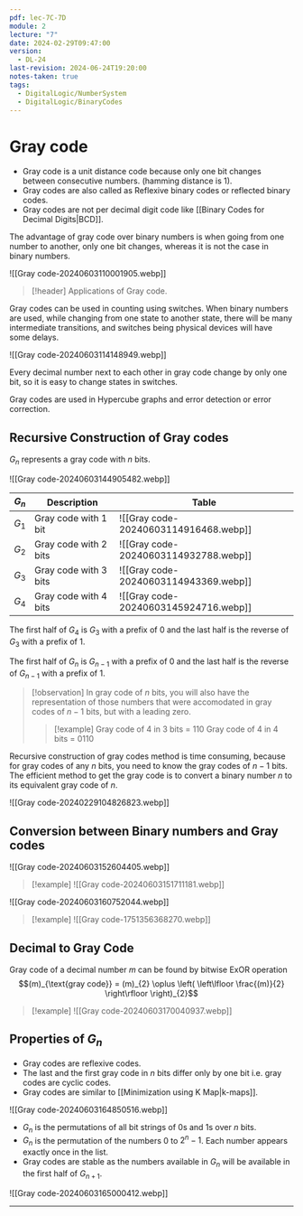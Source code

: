 ```yaml
---
pdf: lec-7C-7D
module: 2
lecture: "7"
date: 2024-02-29T09:47:00
version:
  - DL-24
last-revision: 2024-06-24T19:20:00
notes-taken: true
tags:
  - DigitalLogic/NumberSystem
  - DigitalLogic/BinaryCodes
---
```

# Gray code

- Gray code is a unit distance code because only one bit changes between consecutive numbers. (hamming distance is 1).
- Gray codes are also called as Reflexive binary codes or reflected binary codes.
- Gray codes are not per decimal digit code like [[Binary Codes for Decimal Digits|BCD]].

The advantage of gray code over binary numbers is when going from one number to another, only one bit changes, whereas it is not the case in binary numbers.

![[Gray code-20240603110001905.webp]]

> [!header] Applications of Gray code.

Gray codes can be used in counting using switches.
When binary numbers are used, while changing from one state to another state, there will be many intermediate transitions, and switches being physical devices will have some delays.

![[Gray code-20240603114148949.webp]]

Every decimal number next to each other in gray code change by only one bit, so it is easy to change states in switches.

Gray codes are used in Hypercube graphs and error detection or error correction.

## Recursive Construction of Gray codes

$G_{n}$ represents a gray code with $n$ bits.

![[Gray code-20240603144905482.webp]]

| $G_{n}$ | Description           | Table                                 |
| ------- | --------------------- | ------------------------------------- |
| $G_{1}$ | Gray code with 1 bit  | ![[Gray code-20240603114916468.webp]] |
| $G_{2}$ | Gray code with 2 bits | ![[Gray code-20240603114932788.webp]] |
| $G_{3}$ | Gray code with 3 bits | ![[Gray code-20240603114943369.webp]] |
| $G_{4}$ | Gray code with 4 bits | ![[Gray code-20240603145924716.webp]]  |

The first half of $G_{4}$ is $G_{3}$ with a prefix of 0 and the last half is the reverse of $G_{3}$ with a prefix of 1.

The first half of $G_{n}$ is $G_{n-1}$ with a prefix of 0 and the last half is the reverse of $G_{n-1}$ with a prefix of 1.

> [!observation] 
> In gray code of $n$ bits, you will also have the representation of those numbers that were accomodated in gray codes of $n-1$ bits, but with a leading zero.
>> [!example] 
>> Gray code of $4$ in 3 bits = $110$
>> Gray code of $4$ in 4 bits = $0110$

Recursive construction of gray codes method is time consuming, because for gray codes of any $n$ bits, you need to know the gray codes of $n-1$ bits. The efficient method to get the gray code is to convert a binary number $n$ to its equivalent gray code of $n$. 

![[Gray code-20240229104826823.webp]]
## Conversion between Binary numbers and Gray codes

![[Gray code-20240603152604405.webp]]

> [!example] 
> ![[Gray code-20240603151711181.webp]]

![[Gray code-20240603160752044.webp]]

> [!example] 
> ![[Gray code-1751356368270.webp]]

## Decimal to Gray Code

Gray code of a decimal number $m$ can be found by bitwise ExOR operation
$$(m)_{\text{gray code}} = (m)_{2} \oplus \left( \left\lfloor  \frac{(m)}{2}  \right\rfloor \right)_{2}$$

> [!example] 
> ![[Gray code-20240603170040937.webp]]

## Properties of $G_n$

- Gray codes are reflexive codes.
- The last and the first gray code in $n$ bits differ only by one bit i.e. gray codes are cyclic codes.
- Gray codes are similar to [[Minimization using K Map|k-maps]].

![[Gray code-20240603164850516.webp]]

- $G_{n}$ is the permutations of all bit strings of 0s and 1s over $n$ bits.
- $G_{n}$ is the permutation of the numbers $0$ to $2^n - 1$. Each number appears exactly once in the list.
- Gray codes are stable as the numbers available in $G_{n}$ will be available in the first half of $G_{n+1}$.

![[Gray code-20240603165000412.webp]]

---